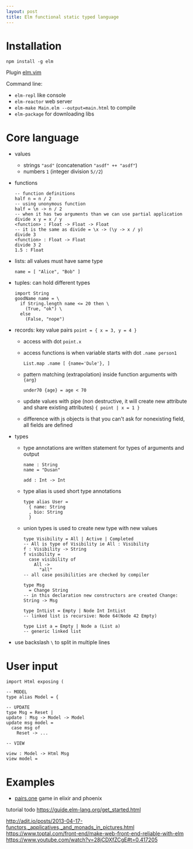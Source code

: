 ```yaml
---
layout: post
title: Elm functional static typed language
---
```


# Installation

~~~
npm install -g elm
~~~

Plugin [elm.vim](https://github.com/lambdatoast/elm.vim)

Command line:

* `elm-repl` like console
* `elm-reactor` web server
* `elm-make Main.elm --output=main.html` to compile
* `elm-package` for downloading libs

# Core language

* values
  * strings `"asd"` (concatenation `"asdf" ++ "asdf"`)
  * numbers `1` (integer division `5//2`)
* functions

  ~~~
  -- function definitions
  half n = n / 2
  -- using unonymous function
  half = \n -> n / 2
  -- when it has two arguments than we can use partial application
  divide x y = x / y
  <function> : Float -> Float -> Float
  -- it is the same as divide = \x -> (\y -> x / y)
  divide 3
  <function> : Float -> Float
  divide 3 2
  1.5 : Float
  ~~~

* lists: all values must have same type

  ~~~
  name = [ "Alice", "Bob" ]
  ~~~

* tuples: can hold different types

  ~~~
  import String
  goodName name = \
    if String.length name <= 20 then \
      (True, "ok") \
    else
      (False, "nope")
  ~~~

* records: key value pairs `point = { x = 3, y = 4 }`
  * access with dot `point.x`
  * access functions is when variable starts with dot `.name person1`

    ~~~
    List.map .name [ {name='Dule'}, ]
    ~~~

  * pattern matching (extrapolation) inside function arguments with `{arg}`

    ~~~
    under70 {age} = age < 70
    ~~~

  * update values with pipe (non destructive, it will create new attribute and
  share existing attributes) `{ point | x = 1 }`
  * difference with js objects is that you can't ask for nonexisting field, all
    fields are defined
* types
  * type annotations are written statement for types of arguments and output

    ~~~
    name : String
    name = "Dusan"

    add : Int -> Int
    ~~~

  * type alias is used short type annotations

    ~~~
    type alias User =
      { name: String
      , bio: String
      }
    ~~~

  * union types is used to create new type with new values

    ~~~
    type Visibility = All | Active | Completed
    -- All is type of Visibility ie All : Visibility
    f : Visibility -> String
    f visibility =
      case visibility of
        All ->
          "all"
    -- all case posibilities are checked by compiler

    type Msg
      = Change String
    -- in this declaration new constructors are created Change: String -> Msg

    type IntList = Empty | Node Int IntList
    -- linked list is recursive: Node 64(Node 42 Empty)

    type List a = Empty | Node a (List a)
    -- generic linked list
    ~~~


* use backslash `\` to split in multiple lines

# User input

~~~
import Html exposing (

-- MODEL
type alias Model = {

-- UPDATE
type Msg = Reset |
update : Msg -> Model -> Model
update msg model =
  case msg of
    Reset -> ...

-- VIEW

view : Model -> Html Msg
view model =
~~~

# Examples

* [pairs.one](https://github.com/mxgrn/pairs.one) game in elixir and phoenix


tutorial todo <https://guide.elm-lang.org/get_started.html>

http://adit.io/posts/2013-04-17-functors,_applicatives,_and_monads_in_pictures.html
<https://www.toptal.com/front-end/make-web-front-end-reliable-with-elm>
https://www.youtube.com/watch?v=28jCDXfZCgE#t=0.417205

